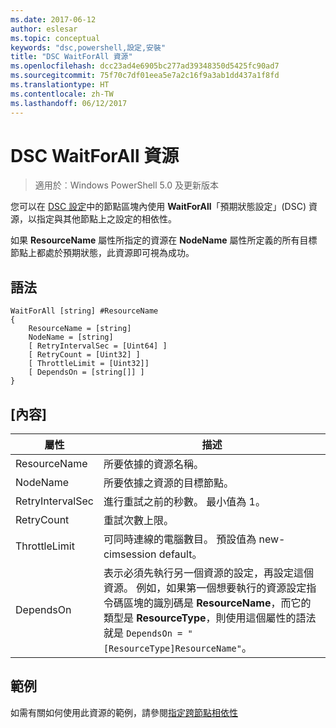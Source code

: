 ```yaml
---
ms.date: 2017-06-12
author: eslesar
ms.topic: conceptual
keywords: "dsc,powershell,設定,安裝"
title: "DSC WaitForAll 資源"
ms.openlocfilehash: dcc23ad4e6905bc277ad39348350d5425fc90ad7
ms.sourcegitcommit: 75f70c7df01eea5e7a2c16f9a3ab1dd437a1f8fd
ms.translationtype: HT
ms.contentlocale: zh-TW
ms.lasthandoff: 06/12/2017
---
```

<a id="dsc-waitforall-resource" class="xliff"></a>
# DSC WaitForAll 資源

> 適用於︰Windows PowerShell 5.0 及更新版本

您可以在 [DSC 設定](configurations.md)中的節點區塊內使用 **WaitForAll**「預期狀態設定」(DSC) 資源，以指定與其他節點上之設定的相依性。

如果 **ResourceName** 屬性所指定的資源在 **NodeName** 屬性所定義的所有目標節點上都處於預期狀態，此資源即可視為成功。


<a id="syntax" class="xliff"></a>
## 語法

```
WaitForAll [string] #ResourceName
{
    ResourceName = [string]
    NodeName = [string]
    [ RetryIntervalSec = [Uint64] ]
    [ RetryCount = [Uint32] ] 
    [ ThrottleLimit = [Uint32]]
    [ DependsOn = [string[]] ]
}
```

<a id="properties" class="xliff"></a>
## [內容]

|  屬性  |  描述   | 
|---|---| 
| ResourceName| 所要依據的資源名稱。| 
| NodeName| 所要依據之資源的目標節點。| 
| RetryIntervalSec| 進行重試之前的秒數。 最小值為 1。| 
| RetryCount| 重試次數上限。| 
| ThrottleLimit| 可同時連線的電腦數目。 預設值為 new-cimsession default。| 
| DependsOn | 表示必須先執行另一個資源的設定，再設定這個資源。 例如，如果第一個想要執行的資源設定指令碼區塊的識別碼是 __ResourceName__，而它的類型是 __ResourceType__，則使用這個屬性的語法就是 `DependsOn = "[ResourceType]ResourceName"`。|


<a id="example" class="xliff"></a>
## 範例

如需有關如何使用此資源的範例，請參閱[指定跨節點相依性](crossNodeDependencies.md)


